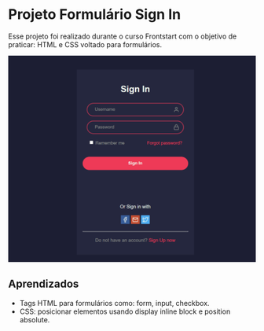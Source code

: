 # Projeto Formulário Sign In

Esse projeto foi realizado durante o curso Frontstart com o objetivo de praticar: HTML e CSS voltado para formulários.


![enter image description here](https://github.com/pmagalhaes2/sigin_form/blob/main/assets/image.PNG?raw=true)


## Aprendizados

- Tags HTML para formulários como: form, input, checkbox.
- CSS: posicionar elementos usando display inline block e position absolute.
